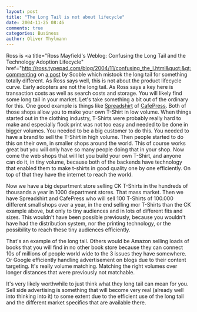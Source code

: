 ```yaml
---
layout: post
title: "The Long Tail is not about lifecycle"
date: 2004-11-25 08:46
comments: true
categories: Business
author: Oliver Thylmann
---
```



Ross is &lt;a title=&quot;Ross Mayfield's Weblog: Confusing the Long Tail and the Technology Adoption Lifecycle&quot; href=&quot;http://ross.typepad.com/blog/2004/11/confusing_the_l.html&quot;&gt;commenting on [a post](http://radio.weblogs.com/0001011/2004/11/24.html#a8707) by Scoble which mistook the long tail for something totally different. As Ross says well, this is not about the product lifecycle curve. Early adopters are not the long tail. As Ross says a key here is transaction costs as well as search costs and storage. You will likely find some long tail in your market. Let's take something a bit out of the ordinary for this. One good example is things like [Spreadshirt](http://www.spreadshirt.de) of [CafePress](http://www.cafepress.com). Both of those shops allow you to make your own T-Shirt in low volume. When things started out in the clothing industry, T-Shirts were probably really hard to make and especially flock print was not too easy and needed to be done in bigger volumes. You needed to be a big customer to do this. You needed to have a brand to sell the T-Shirt in high volume. Then people started to do this on their own, in smaller shops around the world. This of course works great but you will only have so many people doing that in your shop. Now come the web shops that will let you build your own T-Shirt, and anyone can do it, in tiny volume, because both of the backends have technology that enabled them to make t-shirts in good quality one by one efficiently. On top of that they have the internet to reach the world. 

Now we have a big department store selling CK T-Shirts in the hundreds of thousands a year in 1000 department stores. That mass market. Then we have Spreadshirt and CafePress who will sell 100 T-Shirts of 100.000 different small shops over a year, in the end selling mor T-Shirts than the CK example above, but only to tiny audiences and in lots of different fits and sizes. This wouldn't have been possible previously, because you wouldn't have had the distribution system, nor the printing technology, or the possibility to reach these tiny audiences efficiently.

That's an example of the long tail. Others would be Amazon selling loads of books that you will find in no other book store because they can connect 10s of millions of people world wide to the 3 issues they have somewhere. Or Google efficiently handling advertisement on blogs due to their content targeting. It's really volume matching. Matching the right volumes over longer distances that were previously not matchable.

It's very likely worthwhile to just think what they long tail can mean for you. Sell side advertising is something that will become very real (already well into thinking into it) to some extent due to the efficient use of the long tail and the different market specifics that are available there.

